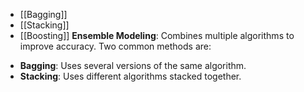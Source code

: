 * [[Bagging]]
* [[Stacking]]
* [[Boosting]]
**Ensemble Modeling**: Combines multiple algorithms to improve accuracy. Two common methods are:  

- **Bagging**: Uses several versions of the same algorithm.
- **Stacking**: Uses different algorithms stacked together.